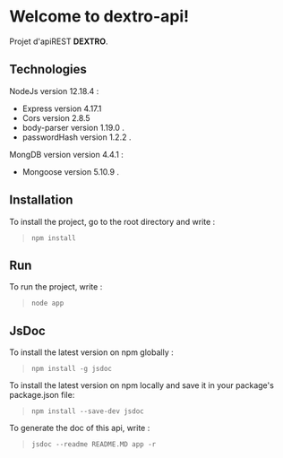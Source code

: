 # Welcome to dextro-api!

Projet d'apiREST **DEXTRO**.

## Technologies

NodeJs version 12.18.4 :

+ Express version 4.17.1
+ Cors version 2.8.5
+ body-parser version 1.19.0 .
+ passwordHash version 1.2.2 .

MongDB version version 4.4.1 :

+ Mongoose version 5.10.9 .

## Installation

To install the project, go to the root directory and write :

> `npm install`

## Run

To run the project, write :

> `node app`

## JsDoc

To install the latest version on npm globally :

> `npm install -g jsdoc`

To install the latest version on npm locally and save it in your package's package.json file:

> `npm install --save-dev jsdoc`

To generate the doc of this api, write :

> `jsdoc --readme README.MD app -r`

